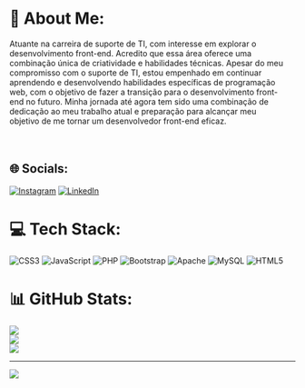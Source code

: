 # 💫 About Me:
Atuante na carreira de suporte de TI, com interesse em explorar o<br>desenvolvimento front-end. Acredito que essa área oferece uma<br>combinação única de criatividade e habilidades técnicas. Apesar do meu<br>compromisso com o suporte de TI, estou empenhado em continuar<br>aprendendo e desenvolvendo habilidades específicas de programação<br>web, com o objetivo de fazer a transição para o desenvolvimento front-<br>end no futuro. Minha jornada até agora tem sido uma combinação de<br>dedicação ao meu trabalho atual e preparação para alcançar meu<br>objetivo de me tornar um desenvolvedor front-end eficaz.<br><br><br>


## 🌐 Socials:
[![Instagram](https://img.shields.io/badge/Instagram-%23E4405F.svg?logo=Instagram&logoColor=white)](https://instagram.com/https://www.instagram.com/cezinha_dev/) [![LinkedIn](https://img.shields.io/badge/LinkedIn-%230077B5.svg?logo=linkedin&logoColor=white)](https://linkedin.com/in/https://www.linkedin.com/in/c%C3%A9sar-henrique-464ba4277/) 

# 💻 Tech Stack:
![CSS3](https://img.shields.io/badge/css3-%231572B6.svg?style=for-the-badge&logo=css3&logoColor=white) ![JavaScript](https://img.shields.io/badge/javascript-%23323330.svg?style=for-the-badge&logo=javascript&logoColor=%23F7DF1E) ![PHP](https://img.shields.io/badge/php-%23777BB4.svg?style=for-the-badge&logo=php&logoColor=white) ![Bootstrap](https://img.shields.io/badge/bootstrap-%238511FA.svg?style=for-the-badge&logo=bootstrap&logoColor=white) ![Apache](https://img.shields.io/badge/apache-%23D42029.svg?style=for-the-badge&logo=apache&logoColor=white) ![MySQL](https://img.shields.io/badge/mysql-4479A1.svg?style=for-the-badge&logo=mysql&logoColor=white) ![HTML5](https://img.shields.io/badge/html5-%23E34F26.svg?style=for-the-badge&logo=html5&logoColor=white)
# 📊 GitHub Stats:
![](https://github-readme-stats.vercel.app/api?username=CezinhaDev&theme=radical&hide_border=false&include_all_commits=false&count_private=false)<br/>
![](https://github-readme-streak-stats.herokuapp.com/?user=CezinhaDev&theme=radical&hide_border=false)<br/>
![](https://github-readme-stats.vercel.app/api/top-langs/?username=CezinhaDev&theme=radical&hide_border=false&include_all_commits=false&count_private=false&layout=compact)

---
[![](https://visitcount.itsvg.in/api?id=CezinhaDev&icon=0&color=3)](https://visitcount.itsvg.in)

<!-- Proudly created with GPRM ( https://gprm.itsvg.in ) -->
